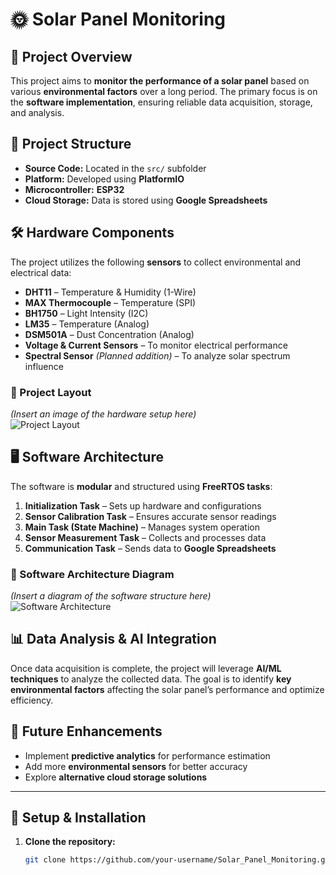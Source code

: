 # 🌞 Solar Panel Monitoring  

## 📌 Project Overview  
This project aims to **monitor the performance of a solar panel** based on various **environmental factors** over a long period. The primary focus is on the **software implementation**, ensuring reliable data acquisition, storage, and analysis.  

## 📁 Project Structure  
- **Source Code:** Located in the `src/` subfolder  
- **Platform:** Developed using **PlatformIO**  
- **Microcontroller:** **ESP32**  
- **Cloud Storage:** Data is stored using **Google Spreadsheets**  

## 🛠️ Hardware Components  
The project utilizes the following **sensors** to collect environmental and electrical data:  
- **DHT11** – Temperature & Humidity (1-Wire)  
- **MAX Thermocouple** – Temperature (SPI)  
- **BH1750** – Light Intensity (I2C)  
- **LM35** – Temperature (Analog)  
- **DSM501A** – Dust Concentration (Analog)  
- **Voltage & Current Sensors** – To monitor electrical performance  
- **Spectral Sensor** *(Planned addition)* – To analyze solar spectrum influence  

### 📸 Project Layout  
*(Insert an image of the hardware setup here)*  
![Project Layout](![Screenshot_WordProiect](https://github.com/user-attachments/assets/b83ce9f5-683d-408d-842b-d5cf3262d724))  

## 🖥️ Software Architecture  
The software is **modular** and structured using **FreeRTOS tasks**:  
1. **Initialization Task** – Sets up hardware and configurations  
2. **Sensor Calibration Task** – Ensures accurate sensor readings  
3. **Main Task (State Machine)** – Manages system operation  
4. **Sensor Measurement Task** – Collects and processes data  
5. **Communication Task** – Sends data to **Google Spreadsheets**  

### 📸 Software Architecture Diagram  
*(Insert a diagram of the software structure here)*  
![Software Architecture](![SW_arh_v1](https://github.com/user-attachments/assets/403479f1-2aec-4acd-9114-b51b62b73a25))  

## 📊 Data Analysis & AI Integration  
Once data acquisition is complete, the project will leverage **AI/ML techniques** to analyze the collected data. The goal is to identify **key environmental factors** affecting the solar panel’s performance and optimize efficiency.  

## 🚀 Future Enhancements  
- Implement **predictive analytics** for performance estimation  
- Add more **environmental sensors** for better accuracy  
- Explore **alternative cloud storage solutions**  

---

## 🔧 Setup & Installation  
1. **Clone the repository:**  
   ```sh
   git clone https://github.com/your-username/Solar_Panel_Monitoring.git

